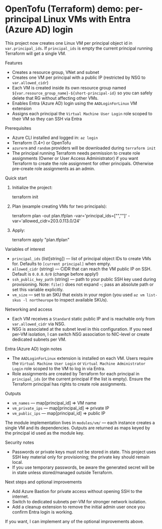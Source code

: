 # OpenTofu (Terraform) demo: per-principal Linux VMs with Entra (Azure AD) login

This project now creates one Linux VM per principal object id in `var.principal_ids`. If `principal_ids` is empty the current principal running Terraform will get a single VM.

Features

- Creates a resource group, VNet and subnet
- Creates one VM per principal with a public IP (restricted by NSG to `var.allowed_cidr`)
- Each VM is created inside its own resource group named `${var.resource_group_name}-${short-principal-id}` so you can safely delete that RG without affecting other VMs.
- Enables Entra (Azure AD) login using the `AADLoginForLinux` VM extension
- Assigns each principal the `Virtual Machine User Login` role scoped to their VM so they can SSH via Entra

Prerequisites

- Azure CLI installed and logged in: `az login`
- Terraform (1.4+) or OpenTofu
- `azurerm` and `random` providers will be downloaded during `terraform init`
- The principal running Terraform needs permission to create role assignments (Owner or User Access Administrator) if you want Terraform to create the role assignment for other principals. Otherwise pre-create role assignments as an admin.

Quick start

1. Initialize the project:

   terraform init

2. Plan (example creating VMs for two principals):

   terraform plan -out plan.tfplan -var='principal_ids=["<objid1>","<objid2>"]' -var='allowed_cidr=203.0.113.0/24'

3. Apply:

   terraform apply "plan.tfplan"

Variables of interest

- `principal_ids` (list[string]) — list of principal object IDs to create VMs for. Defaults to `[current principal]` when empty.
- `allowed_cidr` (string) — CIDR that can reach the VM public IP on SSH. Default is `0.0.0.0/0` (change before apply!)
- `ssh_public_key_path` (string) — path to your public SSH key used during provisioning. Note: `file()` does not expand `~`; pass an absolute path or set this variable explicitly.
- `vm_size` — set to an SKU that exists in your region (you used `az vm list-skus -l northeurope` to inspect available SKUs).

Networking and access

- Each VM receives a `Standard` static public IP and is reachable only from `var.allowed_cidr` via NSG.
- NSG is associated at the subnet level in this configuration. If you need per-VM isolation, I can switch NSG association to NIC-level or create dedicated subnets per VM.

Entra (Azure AD) login notes

- The `AADLoginForLinux` extension is installed on each VM. Users require the `Virtual Machine User Login` or `Virtual Machine Administrator Login` role scoped to the VM to log in via Entra.
- Role assignments are created by Terraform for each principal in `principal_ids` (or the current principal if the list is empty). Ensure the Terraform principal has rights to create role assignments.

Outputs

- `vm_names` — map[principal_id] => VM name
- `vm_private_ips` — map[principal_id] => private IP
- `vm_public_ips` — map[principal_id] => public IP

The module implementation lives in `modules/vm/` — each instance creates a single VM and its dependencies. Outputs are returned as maps keyed by the principal id used as the module key.

Security notes

- Passwords or private keys must not be stored in state. This project uses SSH key material only for provisioning; the private key should remain local.
- If you use temporary passwords, be aware the generated secret will be in state unless stored/managed outside Terraform.

Next steps and optional improvements

- Add Azure Bastion for private access without opening SSH to the internet.
- Switch to dedicated subnets per-VM for stronger network isolation.
- Add a cleanup extension to remove the initial admin user once you confirm Entra login is working.

If you want, I can implement any of the optional improvements above.

